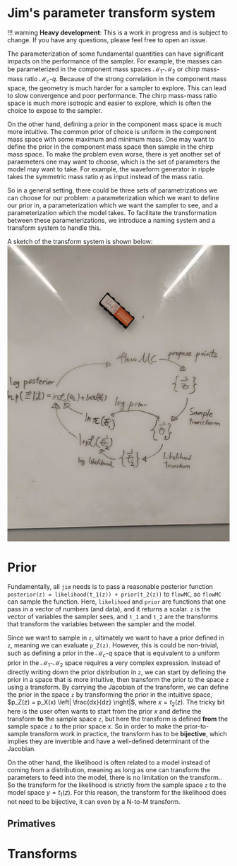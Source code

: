 # Jim's parameter transform system

!!! warning
    **Heavy development**: This is a work in progress and is subject to change. If you have any questions, please feel free to open an issue.

The parameterization of some fundamental quantities can have significant impacts on the performance of the sampler. For example, the masses can be parameterized in the component mass spaces $\mathcal{M}_1$-$\mathcal{M}_2$ or chirp mass-mass ratio $\mathcal{M}_c$-$q$. Because of the strong correlation in the component mass space, the geometry is much harder for a sampler to explore. This can lead to slow convergence and poor performance. The chirp mass-mass ratio space is much more isotropic and easier to explore, which is often the choice to expose to the sampler.

On the other hand, defining a prior in the component mass space is much more intuitive. The common prior of choice is uniform in the component mass space with some maximum and minimum mass. One may want to define the prior in the component mass space then sample in the chirp mass space. To make the problem even worse, there is yet another set of paraemeters one may want to choose, which is the set of parameters the model may want to take. For example, the waveform generator in ripple takes the symmetric mass ratio $\eta$ as input instead of the mass ratio.

So in a general setting, there could be three sets of parametrizations we can choose for our problem: a parameterization which we want to define our prior in, a parameterization which we want the sampler to see, and a parameterization which the model takes. To facilitate the transformation between these parameterizations, we introduce a naming system and a transform system to handle this.

A sketch of the transform system is shown below:
![A sketch of the transform system](prior_system.jpg)

# Prior

Fundamentally, all `jim` needs is to pass a reasonable posterior function `posterior(z) = likelihood(t_1(z)) + prior(t_2(z))` to `flowMC`, so `flowMC` can sample the function. Here, `likelihood` and `prior` are functions that one pass in a vector of numbers (and data), and it returns a scalar. `z` is the vector of variables the sampler sees, and `t_1` and `t_2` are the transforms that transform the variables between the sampler and the model. 

Since we want to sample in `z`, ultimately we want to have a prior defined in `z`, meaning we can evaluate `p_Z(z)`. However, this is could be non-trivial, such as defining a prior in the $\mathcal{M}_c$-$q$ space that is equivalent to a uniform prior in the $\mathcal{M}_1$-$\mathcal{M}_2$ space requires a very complex expression. Instead of directly writing down the prior distribution in `z`, we can start by defining the prior in a space that is more intuitive, then transform the prior to the space `z` using a transform. By carrying the Jacobian of the transform, we can define the prior in the space `z` by transforming the prior in the intuitive space, $p_Z(z) = p_X(x) \left| \frac{dx}{dz} \right|$, where $x = t_2(z)$. The tricky bit here is the user often wants to start from the prior $x$ and define the transform **to** the sample space `z`, but here the transform is defined **from** the sample space `z` to the prior space $x$. So in order to make the prior-to-sample transform work in practice, the transform has to be **bijective**, which implies they are invertible and have a well-defined determinant of the Jacobian.

On the other hand, the likelihood is often related to a model instead of coming from a distribution, meaning as long as one can transform the parameters to feed into the model, there is no limitation on the transform.. So the transform for the likelihood is strictly from the sample space `z` to the model space $y = t_1(z)$. For this reason, the transform for the likelihood does not need to be bijective, it can even by a N-to-M transform.

## Primatives


# Transforms